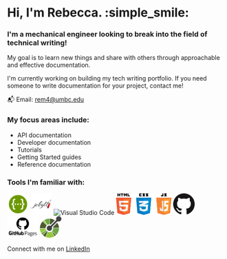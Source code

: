 # Hi, I'm Rebecca. :simple_smile: 

### I'm a mechanical engineer looking to break into the field of technical writing!

My goal is to learn new things and share with others through approachable and effective documentation.

I'm currently working on building my tech writing portfolio. If you need someone to write documentation for your project, contact me!

:mailbox_with_mail: Email: rem4@umbc.edu

### My focus areas include:

- API documentation
- Developer documentation
- Tutorials
- Getting Started guides
- Reference documentation

### Tools I'm familiar with:

<p align="left">
    <img alt="Swagger" src="images/swagger_logo.png" height="50">
    <img alt="Jekyll" src="images/jekyll_logo.png" height="50">
    <img alt="Visual Studio Code" src="images/visual_studio_code_icon.png" height="50">
    <img alt="HTML, CSS, and JS" src="images/html_css_js_logo.png" height="50">
    <img alt="GitHub" src="images/github_logo.png" height="50">
    <img alt="GitHub Pages" src="images/github_pages_logo.png" height="50">
    <img alt="Open API Spec" src="images/open_api_logo.png" height="50">
</p>

Connect with me on [LinkedIn](https://www.linkedin.com/in/rebecca-mcclelland-598b36111)

